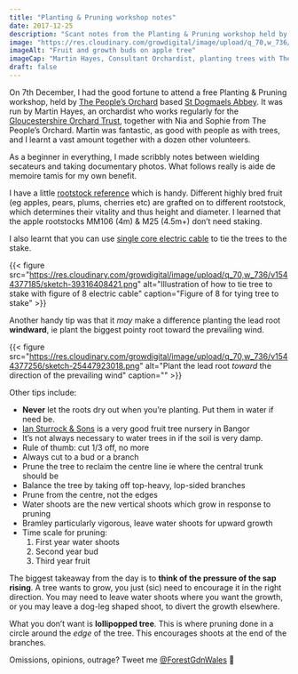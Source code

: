 ```yaml
---
title: "Planting & Pruning workshop notes"
date: 2017-12-25
description: "Scant notes from the Planting & Pruning workshop held by The People’s Orchard in St Dogmaels on 7th December 2017"
image: "https://res.cloudinary.com/growdigital/image/upload/q_70,w_736/v1543958825/buds-38517307965.jpg"
imageAlt: "Fruit and growth buds on apple tree"
imageCap: "Martin Hayes, Consultant Orchardist, planting trees with The People’s Orchard project, St Dogmaels"
draft: false
---
```


On 7th December, I had the good fortune to attend a free Planting & Pruning workshop, held by [The People’s Orchard](http://www.stdogmaelsabbey.org.uk/peoplesorchard) based [St Dogmaels Abbey](http://stdogmaelsabbey.org.uk/). It was run by Martin Hayes, an orchardist who works regularly for the [Gloucestershire Orchard Trust](https://glosorchards.org/home/), together with Nia and Sophie from The People’s Orchard. Martin was fantastic, as good with people as with trees, and I learnt a vast amount together with a dozen other volunteers.

As a beginner in everything, I made scribbly notes between wielding secateurs and taking documentary photos. What follows really is aide de memoire tamis for my own benefit.

I have a little [rootstock reference](https://www.forestgarden.wales/rootstock-reference/) which is handy. Different highly bred fruit (eg apples, pears, plums, cherries etc) are grafted on to different rootstock, which determines their vitality and thus height and diameter. I learned that the apple rootstocks MM106 (4m) & M25 (4.5m+) don’t need staking.

I also learnt that you can use [single core electric cable](https://duckduckgo.com/?q=single+core+electric+wire&t=ffab&iax=images&ia=images) to tie the trees to the stake.

{{< figure src="https://res.cloudinary.com/growdigital/image/upload/q_70,w_736/v1544377185/sketch-39316408421.png" alt="Illustration of how to tie tree to stake with figure of 8 electric cable" caption="Figure of 8 for tying tree to stake" >}}

Another handy tip was that it _may_ make a difference planting the lead root **windward**, ie plant the biggest pointy root toward the prevailing wind.

{{< figure src="https://res.cloudinary.com/growdigital/image/upload/q_70,w_736/v1544377256/sketch-25447923018.png" alt="Plant the lead root _toward_ the direction of the prevailing wind" caption="" >}}

Other tips include:

* **Never** let the roots dry out when you’re planting. Put them in water if need be.
* [Ian Sturrock & Sons](http://www.iansturrockandsons.co.uk/) is a very good fruit tree nursery in Bangor
* It’s not always necessary to water trees in if the soil is very damp.
* Rule of thumb: cut 1/3 off, no more
* Always cut to a bud or a branch
* Prune the tree to reclaim the centre line ie where the central trunk should be
* Balance the tree by taking off top-heavy, lop-sided branches
* Prune from the centre, not the edges
* Water shoots are the new vertical shoots which grow in response to pruning
* Bramley particularly vigorous, leave water shoots for upward growth
* Time scale for pruning:
  1. First year water shoots
  2. Second year bud
  3. Third year fruit

The biggest takeaway from the day is to **think of the pressure of the sap rising**. A tree wants to grow, you just (sic) need to encourage it in the right direction. You may need to leave water shoots where you want the growth, or you may leave a dog-leg shaped shoot, to divert the growth elsewhere.

What you don’t want is **lollipopped tree**. This is where pruning done in a circle around the _edge_ of the tree. This encourages shoots at the end of the branches.

Omissions, opinions, outrage? Tweet me [@ForestGdnWales](https://twitter.com/forestgdnwales) 🙂
